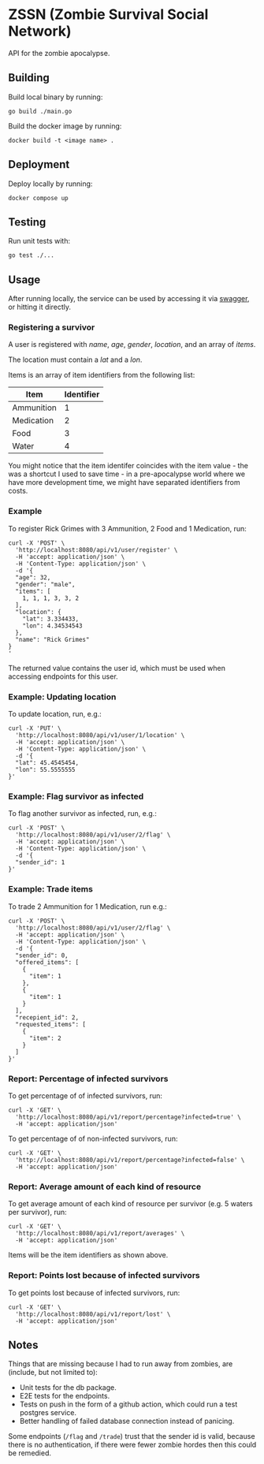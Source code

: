 # ZSSN (Zombie Survival Social Network)

API for the zombie apocalypse.

## Building

Build local binary by running:

```
go build ./main.go
```

Build the docker image by running:

```
docker build -t <image name> .
```

## Deployment

Deploy locally by running:

```
docker compose up
```

## Testing

Run unit tests with:

```
go test ./...
```

## Usage

After running locally, the service can be used by accessing it via [swagger](http://localhost:8080/swagger/index.html),
or hitting it directly.

### Registering a survivor

A user is registered with *name*, *age*, *gender*, *location*, and an array of *items*.

The location must contain a *lat* and a *lon*.

Items is an array of item identifiers from the following list:

| Item         | Identifier |
|--------------|------------|
| Ammunition   | 1          |
| Medication   | 2          |
| Food         | 3          |
| Water        | 4          |

You might notice that the item identifer coincides with the item value - 
the was a shortcut I used to save time - in a pre-apocalypse world where we
have more development time, we might have separated identifiers from costs.

### Example

To register Rick Grimes with 3 Ammunition, 2 Food and 1 Medication, run:

```
curl -X 'POST' \
  'http://localhost:8080/api/v1/user/register' \  
  -H 'accept: application/json' \
  -H 'Content-Type: application/json' \
  -d '{
  "age": 32,    
  "gender": "male",
  "items": [     
    1, 1, 1, 3, 3, 2
  ],
  "location": {
    "lat": 3.334433,
    "lon": 4.34534543
  },
  "name": "Rick Grimes"
}
'
```

The returned value contains the user id, which must be used when accessing
endpoints for this user.

### Example: Updating location

To update location, run, e.g.:

```
curl -X 'PUT' \ 
  'http://localhost:8080/api/v1/user/1/location' \
  -H 'accept: application/json' \
  -H 'Content-Type: application/json' \
  -d '{
  "lat": 45.4545454,
  "lon": 55.5555555
}'
```

### Example: Flag survivor as infected

To flag another survivor as infected, run, e.g.:

```
curl -X 'POST' \
  'http://localhost:8080/api/v1/user/2/flag' \    
  -H 'accept: application/json' \
  -H 'Content-Type: application/json' \
  -d '{
  "sender_id": 1
}'
```

### Example: Trade items

To trade 2 Ammunition for 1 Medication, run e.g.:

```
curl -X 'POST' \
  'http://localhost:8080/api/v1/user/2/flag' \    
  -H 'accept: application/json' \
  -H 'Content-Type: application/json' \
  -d '{
  "sender_id": 0,
  "offered_items": [
    {
      "item": 1
    },
    {
      "item": 1
    }
  ],
  "recepient_id": 2,
  "requested_items": [
    {
      "item": 2
    }
  ]
}'
```

### Report: Percentage of infected survivors

To get percentage of of infected survivors, run:

```
curl -X 'GET' \
  'http://localhost:8080/api/v1/report/percentage?infected=true' \
  -H 'accept: application/json'
```

To get percentage of of non-infected survivors, run:

```
curl -X 'GET' \
  'http://localhost:8080/api/v1/report/percentage?infected=false' \
  -H 'accept: application/json'
```

### Report: Average amount of each kind of resource

To get average amount of each kind of resource per survivor (e.g. 5 waters per survivor), run:

```
curl -X 'GET' \
  'http://localhost:8080/api/v1/report/averages' \
  -H 'accept: application/json'
```

Items will be the item identifiers as shown above.

### Report: Points lost because of infected survivors

To get points lost because of infected survivors, run:

```
curl -X 'GET' \
  'http://localhost:8080/api/v1/report/lost' \    
  -H 'accept: application/json'
```

## Notes

Things that are missing because I had to run away from zombies, are
(include, but not limited to):

 * Unit tests for the db package.
 * E2E tests for the endpoints.
 * Tests on push in the form of a github action, which could run a test postgres service.
 * Better handling of failed database connection instead of panicing.

Some endpoints (`/flag` and `/trade`) trust that the sender id is valid, because
there is no authentication, if there were fewer zombie hordes then this could be remedied.

